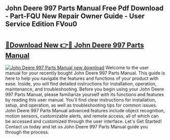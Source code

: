 ## John Deere 997 Parts Manual Free Pdf Download - Part-FQU New Repair Owner Guide - User Service Edition FVou0

# <h2><a href="http://bc92292.oget.top/?id=John+Deere+997+Parts+Manual">🔗Download New 👉🔴 John Deere 997 Parts Manual</a></h2>

[![John Deere 997 Parts Manual new download](https://i.imgur.com/5g1atiW.png)](http://bc92292.oget.top/?id=John+Deere+997+Parts+Manual)
Welcome to the user manual for your recently bought John Deere 997 Parts Manual. This guide is here to help you navigate the features and functions of your product with ease. Inside, you will find detailed instructions for installation, operation, maintenance, and troubleshooting. Before you begin using your John Deere 997 Parts Manual, please familiarize yourself with its functions and features by reading this user manual. You'll find clear instructions for installation, setup, and operation, as well as troubleshooting tips for common issues. John Deere 997 Parts Manual advanced features include object recognition, motion sensors, customizable alerts, and remote access, all of which can be accessed and customized through the user interface. Let's Get Started! Contact us today and let us John Deere 997 Parts Manual guide you through the process.
